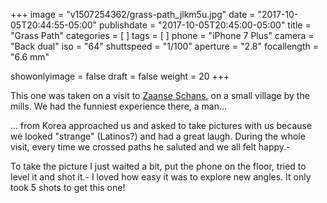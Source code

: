 +++
image = "v1507254362/grass-path_jlkm5u.jpg"
date = "2017-10-05T20:44:55-05:00"
publishdate = "2017-10-05T20:45:00-05:00"
title = "Grass Path"
categories = [  ]
tags = [  ]
phone = "iPhone 7 Plus"
camera = "Back dual"
iso = "64"
shuttspeed = "1/100"
aperture = "2.8"
focallength = "6.6 mm"

showonlyimage = false
draft = false
weight = 20
+++

This one was taken on a visit to [Zaanse Schans][1], on a small village by the mills. We had the funniest experience there, a man...
<!--more-->

... from Korea approached us and asked to take pictures with us because we looked "strange" (Latinos?) and had a great laugh. During the whole visit, every time we crossed paths he saluted and we all felt happy.-

To take the picture I just waited a bit, put the phone on the floor, tried to level it and shot it.-
I loved how easy it was to explore new angles. It only took 5 shots to get this one!

[1]: https://en.wikipedia.org/wiki/Zaanse_Schans